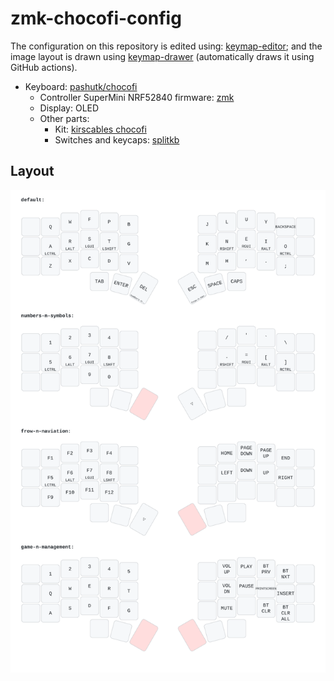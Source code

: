 # zmk-chocofi-config

The configuration on this repository is edited using: [keymap-editor](https://nickcoutsos.github.io/keymap-editor/); and the image layout is drawn using [keymap-drawer](https://keymap-drawer.streamlit.app/) (automatically draws it using GitHub actions).

- Keyboard: [pashutk/chocofi](https://github.com/pashutk/chocofi) 
    - Controller SuperMini NRF52840 firmware: [zmk](https://zmk.dev) 
    - Display: OLED
    - Other parts:
        - Kit: [kirscables chocofi](https://kriscables.com/chocofi/) 
        - Switches and keycaps: [splitkb](https://splitkb.com/collections/switches-and-keycaps) 

## Layout

![layout](./layout.svg)
